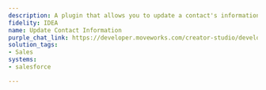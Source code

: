 ```yaml
---
description: A plugin that allows you to update a contact's information in Salesforce.
fidelity: IDEA
name: Update Contact Information
purple_chat_link: https://developer.moveworks.com/creator-studio/developer-tools/purple-chat-builder/?workspace=%7B%22title%22%3A%22My+Workspace%22%2C%22botSettings%22%3A%7B%22name%22%3A%22%22%2C%22imageUrl%22%3A%22%22%7D%2C%22mocks%22%3A%5B%7B%22id%22%3A7691%2C%22title%22%3A%22New+Mock%22%2C%22transcript%22%3A%7B%22messages%22%3A%5B%7B%22from%22%3A%22USER%22%2C%22text%22%3A%22Update+contact+information+for+Jane+Doe.%22%7D%2C%7B%22from%22%3A%22ANNOTATION%22%2C%22text%22%3A%22Searches+Salesforce+for+contact+%27Jane+Doe%27+and+retrieves+current+contact+details.%22%7D%2C%7B%22from%22%3A%22BOT%22%2C%22text%22%3A%22What+information+do+you+want+to+update+for+Jane+Doe%3F%22%7D%2C%7B%22from%22%3A%22USER%22%2C%22text%22%3A%22Change+her+phone+number+and+email.%22%7D%2C%7B%22from%22%3A%22BOT%22%2C%22text%22%3A%22Please+provide+the+new+phone+number+and+email+for+Jane+Doe.%22%7D%2C%7B%22from%22%3A%22USER%22%2C%22text%22%3A%22Phone%3A+555-1234%2C+Email%3A+jane.doe%40example.com%22%7D%2C%7B%22from%22%3A%22BOT%22%2C%22text%22%3A%22%3Cp%3EConfirm+updating+Jane+Doe%27s+contact+information%3A%3Cbr%3E%3C%2Fp%3E%22%2C%22cards%22%3A%5B%7B%22title%22%3A%22Confirm+Update%22%2C%22text%22%3A%22%3Cp%3E%3Cb%3ENew+Phone%3A%3C%2Fb%3E+555-1234%3Cbr%3E%3Cb%3ENew+Email%3A%3C%2Fb%3E+jane.doe%40example.com%3Cbr%3E%3C%2Fp%3E%22%2C%22buttons%22%3A%5B%7B%22style%22%3A%22PRIMARY%22%2C%22text%22%3A%22Update+Contact%22%7D%2C%7B%22text%22%3A%22Cancel%22%7D%5D%7D%5D%7D%2C%7B%22from%22%3A%22USER%22%2C%22text%22%3A%22Update+Contact%22%7D%2C%7B%22from%22%3A%22BOT%22%2C%22text%22%3A%22Jane+Doe%27s+contact+information+has+been+updated+in+Salesforce.%22%7D%5D%2C%22settings%22%3A%7B%22colorStyle%22%3A%22LIGHT%22%2C%22startTime%22%3A%2211%3A43%2BAM%22%2C%22defaultPerson%22%3A%22GWEN%22%2C%22editable%22%3Atrue%2C%22botName%22%3A%22%22%2C%22botImageUrl%22%3A%22%22%7D%7D%7D%5D%7D
solution_tags:
- Sales
systems:
- salesforce

---
```

